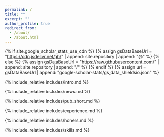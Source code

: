 ```yaml
---
permalink: /
title: ""
excerpt: ""
author_profile: true
redirect_from: 
  - /about/
  - /about.html
---
```


{% if site.google_scholar_stats_use_cdn %}
{% assign gsDataBaseUrl = "https://cdn.jsdelivr.net/gh/" | append: site.repository | append: "@" %}
{% else %}
{% assign gsDataBaseUrl = "https://raw.githubusercontent.com/" | append: site.repository | append: "/" %}
{% endif %}
{% assign url = gsDataBaseUrl | append: "google-scholar-stats/gs_data_shieldsio.json" %}

<!-- ref: https://github.com/wangjuansan/wangjuansan.github.io/tree/main/_pages/includes -->

<span class='anchor' id='about-me'></span>

{% include_relative includes/intro.md %}

{% include_relative includes/news.md %}

{% include_relative includes/pub_short.md %}

{% include_relative includes/experience.md %}

{% include_relative includes/honers.md %}

{% include_relative includes/skills.md %}